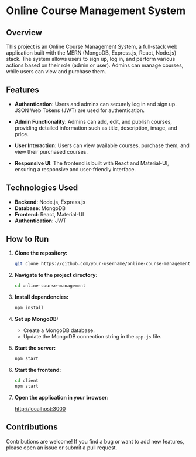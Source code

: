 # Online Course Management System

## Overview

This project is an Online Course Management System, a full-stack web application built with the MERN (MongoDB, Express.js, React, Node.js) stack. The system allows users to sign up, log in, and perform various actions based on their role (admin or user). Admins can manage courses, while users can view and purchase them.

## Features

- **Authentication**: Users and admins can securely log in and sign up. JSON Web Tokens (JWT) are used for authentication.

- **Admin Functionality**: Admins can add, edit, and publish courses, providing detailed information such as title, description, image, and price.

- **User Interaction**: Users can view available courses, purchase them, and view their purchased courses.

- **Responsive UI**: The frontend is built with React and Material-UI, ensuring a responsive and user-friendly interface.

## Technologies Used

- **Backend**: Node.js, Express.js
- **Database**: MongoDB
- **Frontend**: React, Material-UI
- **Authentication**: JWT

## How to Run

1. **Clone the repository:**

    ```bash
    git clone https://github.com/your-username/online-course-management.git
    ```

2. **Navigate to the project directory:**

    ```bash
    cd online-course-management
    ```

3. **Install dependencies:**

    ```bash
    npm install
    ```

4. **Set up MongoDB:**

    - Create a MongoDB database.
    - Update the MongoDB connection string in the `app.js` file.

5. **Start the server:**

    ```bash
    npm start
    ```

6. **Start the frontend:**

    ```bash
    cd client
    npm start
    ```

7. **Open the application in your browser:**

    [http://localhost:3000](http://localhost:3000)

## Contributions

Contributions are welcome! If you find a bug or want to add new features, please open an issue or submit a pull request.

